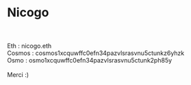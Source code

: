 # Nicogo
\
\
Eth     : nicogo.eth\
Cosmos  : cosmos1xcquwffc0efn34pazvlsrasvnu5ctunkz6yhzk\
Osmo    : osmo1xcquwffc0efn34pazvlsrasvnu5ctunk2ph85y\
\
Merci :)
